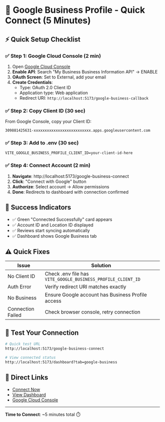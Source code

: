 # 🚀 Google Business Profile - Quick Connect (5 Minutes)

## ⚡ Quick Setup Checklist

### ✅ Step 1: Google Cloud Console (2 min)
1. Open [Google Cloud Console](https://console.cloud.google.com)
2. **Enable API**: Search "My Business Business Information API" → ENABLE
3. **OAuth Screen**: Set to External, add your email
4. **Create Credentials**: 
   - Type: OAuth 2.0 Client ID
   - Application type: Web application
   - Redirect URI: `http://localhost:5173/google-business-callback`

### ✅ Step 2: Copy Client ID (30 sec)
From Google Console, copy your Client ID:
```
309881425631-xxxxxxxxxxxxxxxxxxxxxxxxxx.apps.googleusercontent.com
```

### ✅ Step 3: Add to .env (30 sec)
```env
VITE_GOOGLE_BUSINESS_PROFILE_CLIENT_ID=your-client-id-here
```

### ✅ Step 4: Connect Account (2 min)
1. **Navigate**: http://localhost:5173/google-business-connect
2. **Click**: "Connect with Google" button
3. **Authorize**: Select account → Allow permissions
4. **Done**: Redirects to dashboard with connection confirmed

## 🎯 Success Indicators
- ✅ Green "Connected Successfully" card appears
- ✅ Account ID and Location ID displayed
- ✅ Reviews start syncing automatically
- ✅ Dashboard shows Google Business tab

## ⚠️ Quick Fixes

| Issue | Solution |
|-------|----------|
| No Client ID | Check .env file has `VITE_GOOGLE_BUSINESS_PROFILE_CLIENT_ID` |
| Auth Error | Verify redirect URI matches exactly |
| No Business | Ensure Google account has Business Profile access |
| Connection Failed | Check browser console, retry connection |

## 📱 Test Your Connection
```bash
# Quick test URL
http://localhost:5173/google-business-connect

# View connected status
http://localhost:5173/dashboard?tab=google-business
```

## 🔗 Direct Links
- [Connect Now](http://localhost:5173/google-business-connect)
- [View Dashboard](http://localhost:5173/dashboard)
- [Google Cloud Console](https://console.cloud.google.com)

---
**Time to Connect**: ~5 minutes total ⏱️